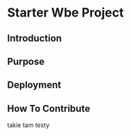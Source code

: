 # Starter Wbe Project

## Introduction

## Purpose

## Deployment

## How To Contribute


takie tam testy
